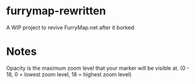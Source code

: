 # furrymap-rewritten
A WIP project to revive FurryMap.net after it borked

# Notes
Opacity is the maximum zoom level that your marker will be visible at. (0 - 18, 0 = lowest zoom level, 18 = highest zoom level)
